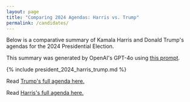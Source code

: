```yaml
---
layout: page
title: "Comparing 2024 Agendas: Harris vs. Trump"
permalink: /candidates/
---
```


Below is a comparative summary of Kamala Harris and Donald Trump's agendas for the 2024 Presidential Election.

This summary was generated by OpenAI's GPT-4o using [this prompt](https://github.com/ChicagoHAI/election-nlp/blob/main/data/prompts/cross_candidate_agenda.txt).




{% include president_2024_harris_trump.md %}



Read [Trump's full agenda here.](https://www.donaldjtrump.com/platform)

Read [Harris's full agenda here.](https://kamalaharris.com/issues/)